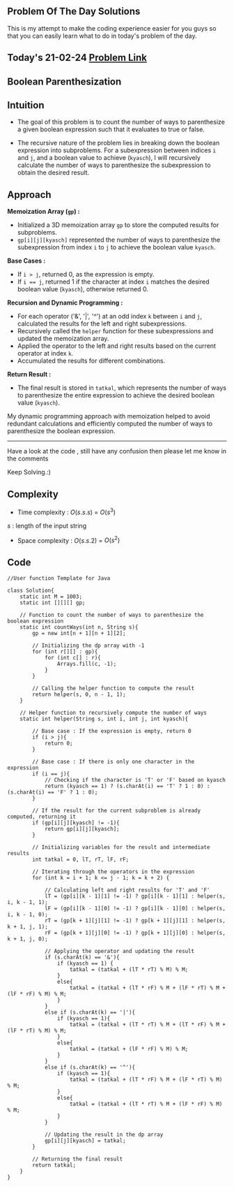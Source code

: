 ## Problem Of The Day Solutions

This is my attempt to make the coding experience easier for you guys so that you can easily learn what to do in today's problem of the day.

## Today's 21-02-24 [Problem Link](https://www.geeksforgeeks.org/problems/boolean-parenthesization5610/1)
## Boolean Parenthesization

## Intuition

- The goal of this problem is to count the number of ways to parenthesize a given boolean expression such that it evaluates to true or false.

- The recursive nature of the problem lies in breaking down the boolean expression into subproblems. For a subexpression between indices `i` and `j`, and a boolean value to achieve (`kyasch`), I will recursively calculate the number of ways to parenthesize the subexpression to obtain the desired result.

## Approach

**Memoization Array (`gp`) :**
   - Initialized a 3D memoization array `gp` to store the computed results for subproblems.
   - `gp[i][j][kyasch]` represented the number of ways to parenthesize the subexpression from index `i` to `j` to achieve the boolean value `kyasch`.

**Base Cases :**
   - If `i > j`, returned 0, as the expression is empty.
   - If `i == j`, returned 1 if the character at index `i` matches the desired boolean value (`kyasch`), otherwise returned 0.

**Recursion and Dynamic Programming :**
   - For each operator ('&', '|', '^') at an odd index `k` between `i` and `j`, calculated the results for the left and right subexpressions.
   - Recursively called the `helper` function for these subexpressions and updated the memoization array.
   - Applied the operator to the left and right results based on the current operator at index `k`.
   - Accumulated the results for different combinations.

**Return Result :**
   - The final result is stored in `tatkal`, which represents the number of ways to parenthesize the entire expression to achieve the desired boolean value (`kyasch`).

My dynamic programming approach with memoization helped to avoid redundant calculations and efficiently computed the number of ways to parenthesize the boolean expression.


---
Have a look at the code , still have any confusion then please let me know in the comments

Keep Solving.:)

## Complexity
- Time complexity : $O(s.s.s)$ = $O(s^3)$
<!-- Add your time complexity here, e.g. $$O())$$ -->
$s$ :  length of the input string
- Space complexity : $O(s.s.2)$ = $O(s^2)$
<!-- Add your space complexity here, e.g. $$O(n)$$ -->
   
## Code 

```
//User function Template for Java

class Solution{
    static int M = 1003;
    static int [][][] gp;

    // Function to count the number of ways to parenthesize the boolean expression
    static int countWays(int n, String s){
        gp = new int[n + 1][n + 1][2];

        // Initializing the dp array with -1
        for (int r[][] : gp){
            for (int c[] : r){
                Arrays.fill(c, -1);
            }
        }

        // Calling the helper function to compute the result
        return helper(s, 0, n - 1, 1);
    }
    
    // Helper function to recursively compute the number of ways
    static int helper(String s, int i, int j, int kyasch){
        
        // Base case : If the expression is empty, return 0
        if (i > j){
            return 0;
        }

        // Base case : If there is only one character in the expression
        if (i == j){
            // Checking if the character is 'T' or 'F' based on kyasch
            return (kyasch == 1) ? (s.charAt(i) == 'T' ? 1 : 0) : (s.charAt(i) == 'F' ? 1 : 0);
        }

        // If the result for the current subproblem is already computed, returning it
        if (gp[i][j][kyasch] != -1){
            return gp[i][j][kyasch];
        }

        // Initializing variables for the result and intermediate results
        int tatkal = 0, lT, rT, lF, rF;

        // Iterating through the operators in the expression
        for (int k = i + 1; k <= j - 1; k = k + 2) {

            // Calculating left and right results for 'T' and 'F'
            lT = (gp[i][k - 1][1] != -1) ? gp[i][k - 1][1] : helper(s, i, k - 1, 1);
            lF = (gp[i][k - 1][0] != -1) ? gp[i][k - 1][0] : helper(s, i, k - 1, 0);
            rT = (gp[k + 1][j][1] != -1) ? gp[k + 1][j][1] : helper(s, k + 1, j, 1);
            rF = (gp[k + 1][j][0] != -1) ? gp[k + 1][j][0] : helper(s, k + 1, j, 0);

            // Applying the operator and updating the result
            if (s.charAt(k) == '&'){
                if (kyasch == 1) {
                    tatkal = (tatkal + (lT * rT) % M) % M;
                }
                else{
                    tatkal = (tatkal + (lT * rF) % M + (lF * rT) % M + (lF * rF) % M) % M;
                }
            }
            else if (s.charAt(k) == '|'){
                if (kyasch == 1){
                    tatkal = (tatkal + (lT * rT) % M + (lT * rF) % M + (lF * rT) % M) % M;
                }
                else{
                    tatkal = (tatkal + (lF * rF) % M) % M;
                }
            }
            else if (s.charAt(k) == '^'){
                if (kyasch == 1){
                    tatkal = (tatkal + (lT * rF) % M + (lF * rT) % M) % M;
                }
                else{
                    tatkal = (tatkal + (lT * rT) % M + (lF * rF) % M) % M;
                }
            }

            // Updating the result in the dp array
            gp[i][j][kyasch] = tatkal;
        }

        // Returning the final result
        return tatkal;
    }
}
```
